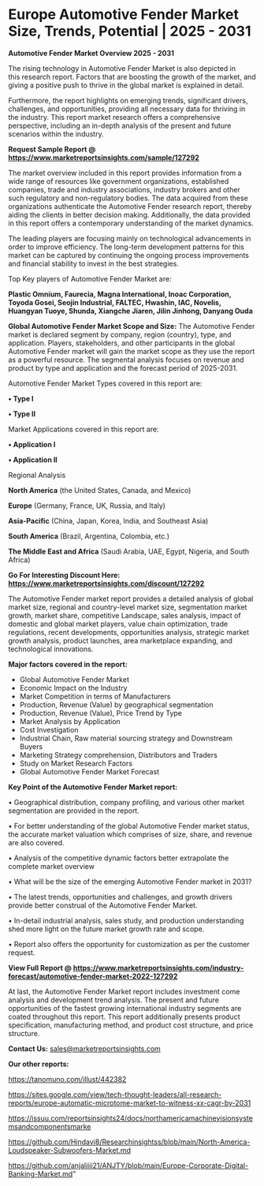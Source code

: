 # Europe Automotive Fender Market Size, Trends, Potential | 2025 - 2031

<Strong> Automotive Fender Market Overview 2025 - 2031</strong>

The rising technology in Automotive Fender Market is also depicted in this research report. Factors that are boosting the growth of the market, and giving a positive push to thrive in the global market is explained in detail.

Furthermore, the report highlights on emerging trends, significant drivers, challenges, and opportunities, providing all necessary data for thriving in the industry. This report market research offers a comprehensive perspective, including an in-depth analysis of the present and future scenarios within the industry.

<strong>Request Sample Report @ <a href=https://www.marketreportsinsights.com/sample/127292>https://www.marketreportsinsights.com/sample/127292</a></strong>

The market overview included in this report provides information from a wide range of resources like government organizations, established companies, trade and industry associations, industry brokers and other such regulatory and non-regulatory bodies. The data acquired from these organizations authenticate the Automotive Fender research report, thereby aiding the clients in better decision making. Additionally, the data provided in this report offers a contemporary understanding of the market dynamics.

The leading players are focusing mainly on technological advancements in order to improve efficiency. The long-term development patterns for this market can be captured by continuing the ongoing process improvements and financial stability to invest in the best strategies.

Top Key players of Automotive Fender Market are:

<strong>Plastic Omnium, Faurecia, Magna International, Inoac Corporation, Toyoda Gosei, Seojin Industrial, FALTEC, Hwashin, IAC, Novelis, Huangyan Tuoye, Shunda, Xiangche Jiaren, Jilin Jinhong, Danyang Ouda</strong>

<strong><b>Global Automotive Fender Market Scope and Size:</b></strong>
The Automotive Fender market is declared segment by company, region (country), type, and application. Players, stakeholders, and other participants in the global Automotive Fender market will gain the market scope as they use the report as a powerful resource. The segmental analysis focuses on revenue and product by type and application and the forecast period of 2025-2031.

Automotive Fender Market Types covered in this report are:

<strong>• Type I

• Type II</strong>

Market Applications covered in this report are:

<strong>• Application I

• Application II</strong> 

Regional Analysis

<strong>North America</strong> (the United States, Canada, and Mexico)

<strong>Europe</strong> (Germany, France, UK, Russia, and Italy)

<strong>Asia-Pacific</strong> (China, Japan, Korea, India, and Southeast Asia)

<strong>South America</strong> (Brazil, Argentina, Colombia, etc.)

<strong>The Middle East and Africa</strong> (Saudi Arabia, UAE, Egypt, Nigeria, and South Africa)

<strong>Go For Interesting Discount Here: <a href=https://www.marketreportsinsights.com/discount/127292>https://www.marketreportsinsights.com/discount/127292</a></strong>

The Automotive Fender market report provides a detailed analysis of global market size, regional and country-level market size, segmentation market growth, market share, competitive Landscape, sales analysis, impact of domestic and global market players, value chain optimization, trade regulations, recent developments, opportunities analysis, strategic market growth analysis, product launches, area marketplace expanding, and technological innovations.

<strong><b>Major factors covered in the report:</b></strong>
<ul>
  <li>Global Automotive Fender Market </li>
  <li>Economic Impact on the Industry</li>
  <li>Market Competition in terms of Manufacturers</li>
  <li>Production, Revenue (Value) by geographical segmentation</li>
  <li>Production, Revenue (Value), Price Trend by Type</li>
  <li>Market Analysis by Application</li>
  <li>Cost Investigation</li>
  <li>Industrial Chain, Raw material sourcing strategy and Downstream Buyers</li>
  <li>Marketing Strategy comprehension, Distributors and Traders</li>
  <li>Study on Market Research Factors</li>
  <li>Global Automotive Fender Market Forecast</li>
</ul>

<strong><b>Key Point of the Automotive Fender Market report:</b></strong>

• Geographical distribution, company profiling, and various other market segmentation are provided in the report.

• For better understanding of the global Automotive Fender market status, the accurate market valuation which comprises of size, share, and revenue are also covered.

• Analysis of the competitive dynamic factors better extrapolate the complete market overview

• What will be the size of the emerging Automotive Fender market in 2031?

• The latest trends, opportunities and challenges, and growth drivers provide better construal of the Automotive Fender Market.

• In-detail industrial analysis, sales study, and production understanding shed more light on the future market growth rate and scope.

• Report also offers the opportunity for customization as per the customer request.

<strong><b>View Full Report @ <a href=https://www.marketreportsinsights.com/industry-forecast/automotive-fender-market-2022-127292>https://www.marketreportsinsights.com/industry-forecast/automotive-fender-market-2022-127292</a></b></strong>


At last, the Automotive Fender Market report includes investment come analysis and development trend analysis. The present and future opportunities of the fastest growing international industry segments are coated throughout this report. This report additionally presents product specification, manufacturing method, and product cost structure, and price structure.

<strong>Contact Us:</strong>
sales@marketreportsinsights.com

<strong>Our other reports:</strong>

<a href=https://tanomuno.com/illust/442382>https://tanomuno.com/illust/442382</a>

<a href=https://sites.google.com/view/tech-thought-leaders/all-research-reports/europe-automatic-microtome-market-to-witness-xx-cagr-by-2031>https://sites.google.com/view/tech-thought-leaders/all-research-reports/europe-automatic-microtome-market-to-witness-xx-cagr-by-2031</a>

<a href=https://issuu.com/reportsinsights24/docs/northamericamachinevisionsystemsandcomponentsmarke>https://issuu.com/reportsinsights24/docs/northamericamachinevisionsystemsandcomponentsmarke</a>

<a href=https://github.com/Hindavi8/Researchinsightss/blob/main/North-America-Loudspeaker-Subwoofers-Market.md>https://github.com/Hindavi8/Researchinsightss/blob/main/North-America-Loudspeaker-Subwoofers-Market.md</a>

<a href=https://github.com/anjaliiii21/ANJTY/blob/main/Europe-Corporate-Digital-Banking-Market.md>https://github.com/anjaliiii21/ANJTY/blob/main/Europe-Corporate-Digital-Banking-Market.md</a>"
